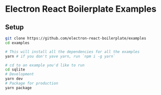 # Electron React Boilerplate Examples

## Setup

```bash
git clone https://github.com/electron-react-boilerplate/examples
cd examples

# This will install all the dependencies for all the examples
yarn # if you don't yave yarn, run `npm i -g yarn`

# cd to an example you'd like to run
cd sqlite
# Development
yarn dev
# Package for production
yarn package
```